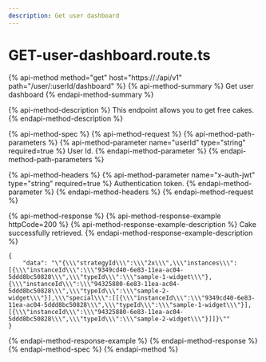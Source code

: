 ```yaml
---
description: Get user dashboard
---
```


# GET-user-dashboard.route.ts

{% api-method method="get" host="https://<host>:<port>/api/v1" path="/user/:userId/dashboard" %}
{% api-method-summary %}
Get user dashboard
{% endapi-method-summary %}

{% api-method-description %}
This endpoint allows you to get free cakes.
{% endapi-method-description %}

{% api-method-spec %}
{% api-method-request %}
{% api-method-path-parameters %}
{% api-method-parameter name="userId" type="string" required=true %}
User Id.
{% endapi-method-parameter %}
{% endapi-method-path-parameters %}

{% api-method-headers %}
{% api-method-parameter name="x-auth-jwt" type="string" required=true %}
Authentication token.
{% endapi-method-parameter %}
{% endapi-method-headers %}
{% endapi-method-request %}

{% api-method-response %}
{% api-method-response-example httpCode=200 %}
{% api-method-response-example-description %}
Cake successfully retrieved.
{% endapi-method-response-example-description %}

```
{
    "data": "\"{\\\"strategyId\\\":\\\"2x\\\",\\\"instances\\\":[{\\\"instanceId\\\":\\\"9349cd40-6e83-11ea-ac04-5ddd8bc50828\\\",\\\"typeId\\\":\\\"sample-1-widget\\\"},{\\\"instanceId\\\":\\\"94325880-6e83-11ea-ac04-5ddd8bc50828\\\",\\\"typeId\\\":\\\"sample-2-widget\\\"}],\\\"special\\\":[[{\\\"instanceId\\\":\\\"9349cd40-6e83-11ea-ac04-5ddd8bc50828\\\",\\\"typeId\\\":\\\"sample-1-widget\\\"}],[{\\\"instanceId\\\":\\\"94325880-6e83-11ea-ac04-5ddd8bc50828\\\",\\\"typeId\\\":\\\"sample-2-widget\\\"}]]}\""
}
```
{% endapi-method-response-example %}
{% endapi-method-response %}
{% endapi-method-spec %}
{% endapi-method %}



